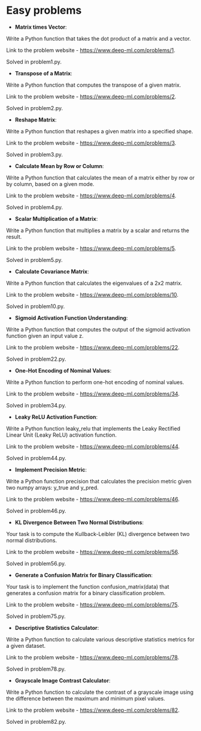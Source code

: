 # Easy problems
* **Matrix times Vector**:
  
Write a Python function that takes the dot product of a matrix and a vector.

Link to the problem website - https://www.deep-ml.com/problems/1.

Solved in problem1.py.

* **Transpose of a Matrix**:
  
Write a Python function that computes the transpose of a given matrix.

Link to the problem website - https://www.deep-ml.com/problems/2.

Solved in problem2.py.

* **Reshape Matrix**:
  
Write a Python function that reshapes a given matrix into a specified shape.

Link to the problem website - https://www.deep-ml.com/problems/3.

Solved in problem3.py.

* **Calculate Mean by Row or Column**:
  
Write a Python function that calculates the mean of a matrix either by row or by column, based on a given mode.

Link to the problem website - https://www.deep-ml.com/problems/4.

Solved in problem4.py.

* **Scalar Multiplication of a Matrix**:
  
Write a Python function that multiplies a matrix by a scalar and returns the result.

Link to the problem website - https://www.deep-ml.com/problems/5.

Solved in problem5.py.

* **Calculate Covariance Matrix**:
  
Write a Python function that calculates the eigenvalues of a 2x2 matrix.

Link to the problem website - https://www.deep-ml.com/problems/10.

Solved in problem10.py.

* **Sigmoid Activation Function Understanding**:
  
Write a Python function that computes the output of the sigmoid activation function given an input value z.

Link to the problem website - https://www.deep-ml.com/problems/22.

Solved in problem22.py.

* **One-Hot Encoding of Nominal Values**:
  
Write a Python function to perform one-hot encoding of nominal values.

Link to the problem website - https://www.deep-ml.com/problems/34.

Solved in problem34.py.

* **Leaky ReLU Activation Function**:
  
Write a Python function leaky_relu that implements the Leaky Rectified Linear Unit (Leaky ReLU) activation function.

Link to the problem website - https://www.deep-ml.com/problems/44.

Solved in problem44.py.

* **Implement Precision Metric**:
  
Write a Python function precision that calculates the precision metric given two numpy arrays: y_true and y_pred.

Link to the problem website - https://www.deep-ml.com/problems/46.

Solved in problem46.py.

* **KL Divergence Between Two Normal Distributions**:
  
Your task is to compute the Kullback-Leibler (KL) divergence between two normal distributions.

Link to the problem website - https://www.deep-ml.com/problems/56.

Solved in problem56.py.

* **Generate a Confusion Matrix for Binary Classification**:
  
Your task is to implement the function confusion_matrix(data) that generates a confusion matrix for a binary classification problem.

Link to the problem website - https://www.deep-ml.com/problems/75.

Solved in problem75.py.

* **Descriptive Statistics Calculator**:
  
Write a Python function to calculate various descriptive statistics metrics for a given dataset.

Link to the problem website - https://www.deep-ml.com/problems/78.

Solved in problem78.py.

* **Grayscale Image Contrast Calculator**:
  
Write a Python function to calculate the contrast of a grayscale image using the difference between the maximum and minimum pixel values.

Link to the problem website - https://www.deep-ml.com/problems/82.

Solved in problem82.py.
